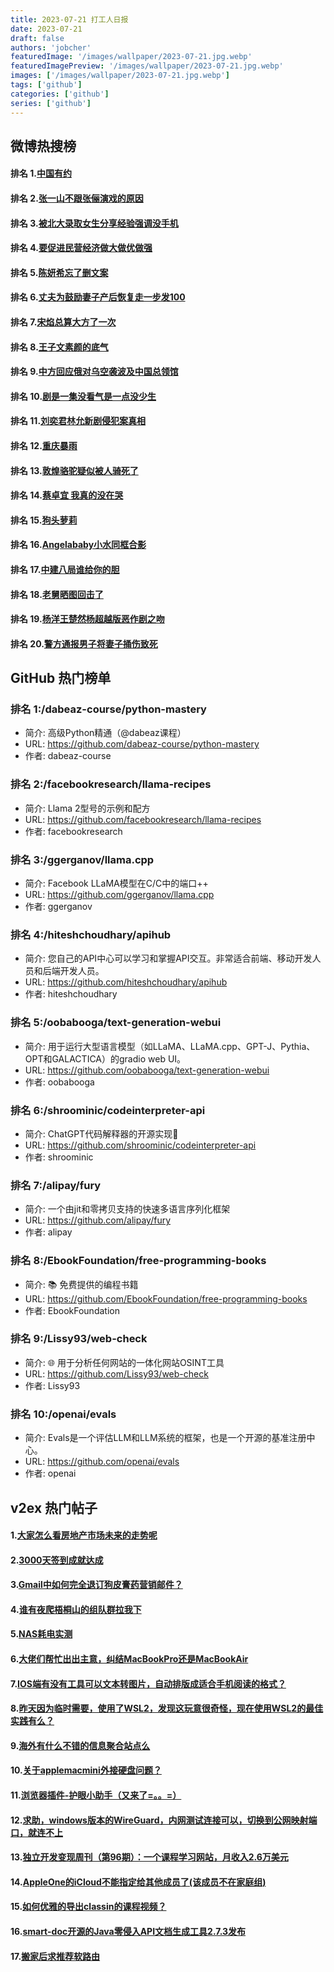 ```yaml
---
title: 2023-07-21 打工人日报
date: 2023-07-21
draft: false
authors: 'jobcher'
featuredImage: '/images/wallpaper/2023-07-21.jpg.webp'
featuredImagePreview: '/images/wallpaper/2023-07-21.jpg.webp'
images: ['/images/wallpaper/2023-07-21.jpg.webp']
tags: ['github']
categories: ['github']
series: ['github']
---
```


## 微博热搜榜

#### 排名 1.[中国有约](https://s.weibo.com/weibo?q=中国有约)
#### 排名 2.[张一山不跟张俪演戏的原因](https://s.weibo.com/weibo?q=张一山不跟张俪演戏的原因)
#### 排名 3.[被北大录取女生分享经验强调没手机](https://s.weibo.com/weibo?q=被北大录取女生分享经验强调没手机)
#### 排名 4.[要促进民营经济做大做优做强](https://s.weibo.com/weibo?q=要促进民营经济做大做优做强)
#### 排名 5.[陈妍希忘了删文案](https://s.weibo.com/weibo?q=陈妍希忘了删文案)
#### 排名 6.[丈夫为鼓励妻子产后恢复走一步发100](https://s.weibo.com/weibo?q=丈夫为鼓励妻子产后恢复走一步发100)
#### 排名 7.[宋焰总算大方了一次](https://s.weibo.com/weibo?q=宋焰总算大方了一次)
#### 排名 8.[王子文素颜的底气](https://s.weibo.com/weibo?q=王子文素颜的底气)
#### 排名 9.[中方回应俄对乌空袭波及中国总领馆](https://s.weibo.com/weibo?q=中方回应俄对乌空袭波及中国总领馆)
#### 排名 10.[剧是一集没看气是一点没少生](https://s.weibo.com/weibo?q=剧是一集没看气是一点没少生)
#### 排名 11.[刘奕君林允新剧侵犯案真相](https://s.weibo.com/weibo?q=刘奕君林允新剧侵犯案真相)
#### 排名 12.[重庆暴雨](https://s.weibo.com/weibo?q=重庆暴雨)
#### 排名 13.[敦煌骆驼疑似被人骑死了](https://s.weibo.com/weibo?q=敦煌骆驼疑似被人骑死了)
#### 排名 14.[蔡卓宜 我真的没在哭](https://s.weibo.com/weibo?q=蔡卓宜我真的没在哭)
#### 排名 15.[狗头萝莉](https://s.weibo.com/weibo?q=狗头萝莉)
#### 排名 16.[Angelababy小水同框合影](https://s.weibo.com/weibo?q=Angelababy小水同框合影)
#### 排名 17.[中建八局谁给你的胆](https://s.weibo.com/weibo?q=中建八局谁给你的胆)
#### 排名 18.[老舅晒图回击了](https://s.weibo.com/weibo?q=老舅晒图回击了)
#### 排名 19.[杨洋王楚然杨超越版恶作剧之吻](https://s.weibo.com/weibo?q=杨洋王楚然杨超越版恶作剧之吻)
#### 排名 20.[警方通报男子将妻子捅伤致死](https://s.weibo.com/weibo?q=警方通报男子将妻子捅伤致死)
## GitHub 热门榜单

### 排名 1:/dabeaz-course/python-mastery
- 简介: 高级Python精通（@dabeaz课程）
- URL: https://github.com/dabeaz-course/python-mastery
- 作者: dabeaz-course 

### 排名 2:/facebookresearch/llama-recipes
- 简介: Llama 2型号的示例和配方
- URL: https://github.com/facebookresearch/llama-recipes
- 作者: facebookresearch 

### 排名 3:/ggerganov/llama.cpp
- 简介: Facebook LLaMA模型在C/C中的端口++
- URL: https://github.com/ggerganov/llama.cpp
- 作者: ggerganov 

### 排名 4:/hiteshchoudhary/apihub
- 简介: 您自己的API中心可以学习和掌握API交互。非常适合前端、移动开发人员和后端开发人员。
- URL: https://github.com/hiteshchoudhary/apihub
- 作者: hiteshchoudhary 

### 排名 5:/oobabooga/text-generation-webui
- 简介: 用于运行大型语言模型（如LLaMA、LLaMA.cpp、GPT-J、Pythia、OPT和GALACTICA）的gradio web UI。
- URL: https://github.com/oobabooga/text-generation-webui
- 作者: oobabooga 

### 排名 6:/shroominic/codeinterpreter-api
- 简介: ChatGPT代码解释器的开源实现👾
- URL: https://github.com/shroominic/codeinterpreter-api
- 作者: shroominic 

### 排名 7:/alipay/fury
- 简介: 一个由jit和零拷贝支持的快速多语言序列化框架
- URL: https://github.com/alipay/fury
- 作者: alipay 

### 排名 8:/EbookFoundation/free-programming-books
- 简介: 📚 免费提供的编程书籍
- URL: https://github.com/EbookFoundation/free-programming-books
- 作者: EbookFoundation 

### 排名 9:/Lissy93/web-check
- 简介: 🌐 用于分析任何网站的一体化网站OSINT工具
- URL: https://github.com/Lissy93/web-check
- 作者: Lissy93 

### 排名 10:/openai/evals
- 简介: Evals是一个评估LLM和LLM系统的框架，也是一个开源的基准注册中心。
- URL: https://github.com/openai/evals
- 作者: openai 

## v2ex 热门帖子

#### 1.[大家怎么看房地产市场未来的走势呢](https://www.v2ex.com/t/958478#reply27)
#### 2.[3000天签到成就达成](https://www.v2ex.com/t/958476#reply25)
#### 3.[Gmail中如何完全退订狗皮膏药营销邮件？](https://www.v2ex.com/t/958475#reply12)
#### 4.[谁有夜爬梧桐山的组队群拉我下](https://www.v2ex.com/t/958482#reply6)
#### 5.[NAS耗电实测](https://www.v2ex.com/t/958488#reply6)
#### 6.[大佬们帮忙出出主意，纠结MacBookPro还是MacBookAir](https://www.v2ex.com/t/958494#reply6)
#### 7.[IOS端有没有工具可以文本转图片，自动排版成适合手机阅读的格式？](https://www.v2ex.com/t/958487#reply5)
#### 8.[昨天因为临时需要，使用了WSL2，发现这玩意很奇怪，现在使用WSL2的最佳实践有么？](https://www.v2ex.com/t/958484#reply2)
#### 9.[海外有什么不错的信息聚合站点么](https://www.v2ex.com/t/958496#reply2)
#### 10.[关于applemacmini外接硬盘问题？](https://www.v2ex.com/t/958479#reply1)
#### 11.[浏览器插件-护眼小助手（又来了=。。=）](https://www.v2ex.com/t/958483#reply1)
#### 12.[求助，windows版本的WireGuard，内网测试连接可以，切换到公网映射端口，就连不上](https://www.v2ex.com/t/958485#reply1)
#### 13.[独立开发变现周刊（第96期）：一个课程学习网站，月收入2.6万美元](https://www.v2ex.com/t/958481#reply0)
#### 14.[AppleOne的iCloud不能指定给其他成员了(该成员不在家庭组)](https://www.v2ex.com/t/958486#reply0)
#### 15.[如何优雅的导出classin的课程视频？](https://www.v2ex.com/t/958490#reply0)
#### 16.[smart-doc开源的Java零侵入API文档生成工具2.7.3发布](https://www.v2ex.com/t/958491#reply0)
#### 17.[搬家后求推荐软路由](https://www.v2ex.com/t/958497#reply0)
